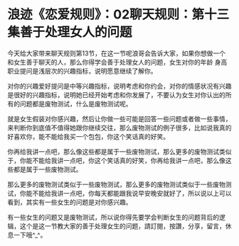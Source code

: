 # 浪迹《恋爱规则》：02聊天规则：第十三集善于处理女人的问题

今天给大家带来聊天规则第13节，在这一节呢浪哥会告诉大家，如果你想做一个和女生善于聊天的人，那么你得学会善于处理女人的问题，女生对你的年龄 身高 职业提问是浅层次的兴趣指标，说明愿意继续了解你。

对你的兴趣爱好提问是中等兴趣指标，说明考虑和你约会，对你的情感状况有兴趣是很好的兴趣指标，说明她已经开始考虑和你发展了，不要认为女生对你认出的所有的问题都是废物测试，什么是废物测试呢。

就是女生假装对你感兴趣，然后让你做一些可能是回答一些问题或者做一些事情，来判断你到底值不值得她跟你继续交往，那么废物测试的例子很多，比如说我真的好喜欢你，能不能给我买一个包包，你这个笑话真的好笑。

你再给我讲一点吧，那么像这些都是属于一些废物测试，那么更多的废物测试类似于，你能不能给我讲一点吧，你这个笑话真的好笑，你再给我讲一点吧，那么像这些都是属于一些废物测试。

那么更多的废物测试类似于一些废物测试，那么更多的废物测试类似于一些废物测试，你能不能给我讲一点吧，你每天都能跟我说早安晚安就好了，所以说以上可以看到，其实有一些女生的问题是对你感兴趣。

有一些女生的问题又是废物测试，所以说你得先要学会判断女生的问题背后的逻辑，这个是这一节教大家的善于处理女生的问题，請訂閱，按讚，分享，留言，休息一下哦^_^。

